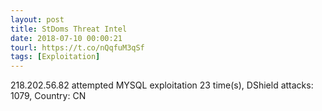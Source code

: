 ```yaml
---
layout: post
title: StDoms Threat Intel
date: 2018-07-10 00:00:21
tourl: https://t.co/nQqfuM3qSf
tags: [Exploitation]
---
```

218.202.56.82 attempted MYSQL exploitation 23 time(s), DShield attacks: 1079, Country: CN